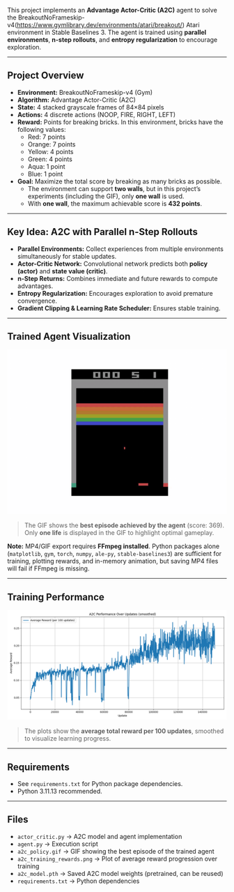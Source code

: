 This project implements an **Advantage Actor-Critic (A2C)** agent to solve the BreakoutNoFrameskip-v4(https://www.gymlibrary.dev/environments/atari/breakout/) Atari environment in Stable Baselines 3. The agent is trained using **parallel environments**, **n-step rollouts**, and **entropy regularization** to encourage exploration.

---

## Project Overview
- **Environment:** BreakoutNoFrameskip-v4 (Gym)  
- **Algorithm:** Advantage Actor-Critic (A2C)  
- **State:** 4 stacked grayscale frames of 84×84 pixels  
- **Actions:** 4 discrete actions (NOOP, FIRE, RIGHT, LEFT)  
- **Reward:** Points for breaking bricks. In this environment, bricks have the following values:
  - Red: 7 points  
  - Orange: 7 points  
  - Yellow: 4 points  
  - Green: 4 points  
  - Aqua: 1 point  
  - Blue: 1 point  
- **Goal:** Maximize the total score by breaking as many bricks as possible.  
  - The environment can support **two walls**, but in this project’s experiments (including the GIF), only **one wall** is used.  
  - With **one wall**, the maximum achievable score is **432 points**.

---

## Key Idea: A2C with Parallel n-Step Rollouts
- **Parallel Environments:** Collect experiences from multiple environments simultaneously for stable updates.  
- **Actor-Critic Network:** Convolutional network predicts both **policy (actor)** and **state value (critic)**.  
- **n-Step Returns:** Combines immediate and future rewards to compute advantages.  
- **Entropy Regularization:** Encourages exploration to avoid premature convergence.  
- **Gradient Clipping & Learning Rate Scheduler:** Ensures stable training.

---

## Trained Agent Visualization

![Trained Breakout Agent](a2c_policy.gif)  

> The GIF shows the **best episode achieved by the agent** (score: 369).  
> Only **one life** is displayed in the GIF to highlight optimal gameplay.

**Note:** MP4/GIF export requires **FFmpeg installed**. Python packages alone (`matplotlib`, `gym`, `torch`, `numpy`, `ale-py`, `stable-baselines3`) are sufficient for training, 
plotting rewards, and in-memory animation, but saving MP4 files will fail if FFmpeg is missing.

---

## Training Performance

![Training Rewards](a2c_training_rewards.png) 

> The plots show the **average total reward per 100 updates**, smoothed to visualize learning progress.

---

## Requirements

- See `requirements.txt` for Python package dependencies.  
- Python 3.11.13 recommended.

---

## Files
- `actor_critic.py` → A2C model and agent implementation
- `agent.py` → Execution script 
- `a2c_policy.gif` → GIF showing the best episode of the trained agent  
- `a2c_training_rewards.png` → Plot of average reward progression over training  
- `a2c_model.pth` → Saved A2C model weights (pretrained, can be reused)  
- `requirements.txt` → Python dependencies
